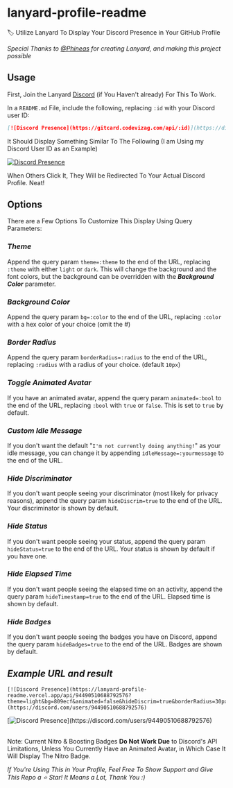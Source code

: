 <!-- markdownlint-disable -->
# lanyard-profile-readme

🏷️ Utilize Lanyard To Display Your Discord Presence in Your GitHub Profile

_Special Thanks to [@Phineas](https://github.com/Phineas/) for creating Lanyard, and making this project possible_

## Usage

First, Join the Lanyard [Discord](https://discord.gg/lanyard) (if You Haven't already) For This To Work.

In a `README.md` File, include the following, replacing `:id` with your Discord user ID:

```md
[![Discord Presence](https://gitcard.codevizag.com/api/:id)](https://discord.com/users/:id)
```

It Should Display Something Similar To The Following (I am Using my Discord User ID as an Example)

[![Discord Presence](https://gitcard.codevizag.com/api/705665813994012695)](https://discord.com/users/697757845063729194)

When Others Click It, They Will be Redirected To Your Actual Discord Profile. Neat!

## Options

There are a Few Options To Customize This Display Using Query Parameters:

### ___Theme___

Append the query param `theme=:theme` to the end of the URL, replacing `:theme` with either `light` or `dark`. This will change the background and the font colors, but the background can be overridden with the ___Background Color___ parameter.

### ___Background Color___

Append the query param `bg=:color` to the end of the URL, replacing `:color` with a hex color of your choice (omit the #)

### ___Border Radius___

Append the query param `borderRadius=:radius` to the end of the URL, replacing `:radius` with a radius of your choice. (default `10px`)

### ___Toggle Animated Avatar___

If you have an animated avatar, append the query param `animated=:bool` to the end of the URL, replacing `:bool` with `true` or `false`. This is set to `true` by default.

### ___Custom Idle Message___

If you don't want the default "`I'm not currently doing anything!`" as your idle message, you can change it by appending `idleMessage=:yourmessage` to the end of the URL. 

### ___Hide Discriminator___

If you don't want people seeing your discriminator (most likely for privacy reasons), append the query param `hideDiscrim=true` to the end of the URL. Your discriminator is shown by default. 

### ___Hide Status___

If you don't want people seeing your status, append the query param `hideStatus=true` to the end of the URL. Your status is shown by default if you have one. 

### ___Hide Elapsed Time___

If you don't want people seeing the elapsed time on an activity, append the query param `hideTimestamp=true` to the end of the URL. Elapsed time is shown by default.

### ___Hide Badges___

If you don't want people seeing the badges you have on Discord, append the query param `hideBadges=true` to the end of the URL. Badges are shown by default.

## ___Example URL and result___

```
[![Discord Presence](https://lanyard-profile-readme.vercel.app/api/94490510688792576?theme=light&bg=809ecf&animated=false&hideDiscrim=true&borderRadius=30px&idleMessage=Probably%20doing%20something%20else...)](https://discord.com/users/94490510688792576)
```

[![Discord Presence](https://lanyard-profile-readme.vercel.app/api/94490510688792576?theme=light&bg=809ecf&animated=false&hideDiscrim=true&borderRadius=30px&idleMessage=Probably%20doing%20something%20else...)](https://discord.com/users/94490510688792576)

\
Note: Current Nitro & Boosting Badges **Do Not Work Due** to Discord's API Limitations, Unless You Currently Have an Animated Avatar, in Which Case It Will Display The Nitro Badge.

_If You're Using This in Your Profile, Feel Free To Show Support and Give This Repo a ⭐ Star! It Means a Lot, Thank You :)_
